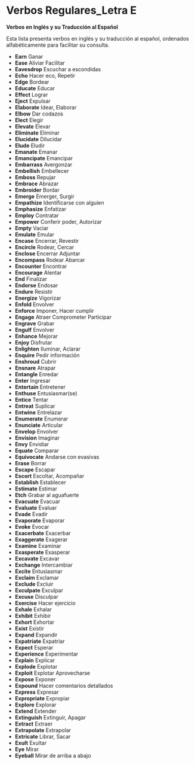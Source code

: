 # Verbos Regulares_Letra E



**Verbos en Inglés y su Traducción al Español**

Esta lista presenta verbos en inglés y su traducción al español, ordenados alfabéticamente para facilitar su consulta.

*   **Earn**    Ganar
*   **Ease**    Aliviar   Facilitar
*   **Eavesdrop**    Escuchar a escondidas
*   **Echo**    Hacer eco, Repetir
*   **Edge**    Bordear
*   **Educate**    Educar
*   **Effect**    Lograr
*   **Eject**    Expulsar
*   **Elaborate**    Idear, Elaborar
*   **Elbow**    Dar codazos
*   **Elect**    Elegir
*   **Elevate**    Elevar
*   **Eliminate**    Eliminar
*   **Elucidate**    Dilucidar
*   **Elude**    Eludir
*   **Emanate**    Emanar
*   **Emancipate**    Emancipar
*   **Embarrass**    Avergonzar
*   **Embellish**    Embellecer
*   **Emboss**    Repujar
*   **Embrace**    Abrazar
*   **Embroider**    Bordar
*   **Emerge**    Emerger, Surgir
*   **Empathize**    Identificarse con alguien
*   **Emphasize**    Enfatizar
*   **Employ**    Contratar
*   **Empower**    Conferir poder, Autorizar
*   **Empty**    Vaciar
*   **Emulate**    Emular
*   **Encase**    Encerrar, Revestir
*   **Encircle**    Rodear, Cercar
*   **Enclose**    Encerrar   Adjuntar
*   **Encompass**    Rodear   Abarcar
*   **Encounter**    Encontrar
*   **Encourage**    Alentar
*   **End**    Finalizar
*   **Endorse**    Endosar
*   **Endure**    Resistir
*   **Energize**    Vigorizar
*   **Enfold**    Envolver
*   **Enforce**    Imponer, Hacer cumplir
*   **Engage**    Atraer   Comprometer   Participar
*   **Engrave**    Grabar
*   **Engulf**    Envolver
*   **Enhance**    Mejorar
*   **Enjoy**    Disfrutar
*   **Enlighten**    Iluminar, Aclarar
*   **Enquire**    Pedir información
*   **Enshroud**    Cubrir
*   **Ensnare**    Atrapar
*   **Entangle**    Enredar
*   **Enter**    Ingresar
*   **Entertain**    Entretener
*   **Enthuse**    Entusiasmar(se)
*   **Entice**    Tentar
*   **Entreat**    Suplicar
*   **Entwine**    Entrelazar
*   **Enumerate**    Enumerar
*   **Enunciate**    Articular
*   **Envelop**    Envolver
*   **Envision**    Imaginar
*   **Envy**    Envidiar
*   **Equate**    Comparar
*   **Equivocate**    Andarse con evasivas
*   **Erase**    Borrar
*   **Escape**    Escapar
*   **Escort**    Escoltar, Acompañar
*   **Establish**    Establecer
*   **Estimate**    Estimar
*   **Etch**    Grabar al aguafuerte
*   **Evacuate**    Evacuar
*   **Evaluate**    Evaluar
*   **Evade**    Evadir
*   **Evaporate**    Evaporar
*   **Evoke**    Evocar
*   **Exacerbate**    Exacerbar
*   **Exaggerate**    Exagerar
*   **Examine**    Examinar
*   **Exasperate**    Exasperar
*   **Excavate**    Excavar
*   **Exchange**    Intercambiar
*   **Excite**    Entusiasmar
*   **Exclaim**    Exclamar
*   **Exclude**    Excluir
*   **Exculpate**    Exculpar
*   **Excuse**    Disculpar
*   **Exercise**    Hacer ejercicio
*   **Exhale**    Exhalar
*   **Exhibit**    Exhibir
*   **Exhort**    Exhortar
*   **Exist**    Existir
*   **Expand**    Expandir
*   **Expatriate**    Expatriar
*   **Expect**    Esperar
*   **Experience**    Experimentar
*   **Explain**    Explicar
*   **Explode**    Explotar
*   **Exploit**    Explotar   Aprovecharse
*   **Expose**    Exponer
*   **Expound**    Hacer comentarios detallados
*   **Express**    Expresar
*   **Expropriate**    Expropiar
*   **Explore**    Explorar
*   **Extend**    Extender
*   **Extinguish**    Extinguir, Apagar
*   **Extract**    Extraer
*   **Extrapolate**    Extrapolar
*   **Extricate**    Librar, Sacar
*   **Exult**    Exultar
*   **Eye**    Mirar
*   **Eyeball**    Mirar de arriba a abajo
